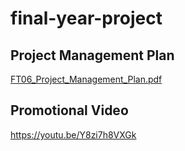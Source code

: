 # final-year-project

## Project Management Plan
[FT06_Project_Management_Plan.pdf](https://github.com/user-attachments/files/20026395/FT06_Project_Management_Plan.pdf)



## Promotional Video
https://youtu.be/Y8zi7h8VXGk
